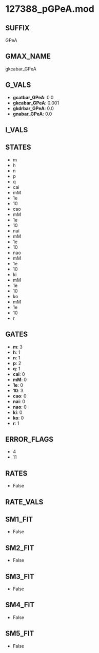 # 127388_pGPeA.mod

## SUFFIX

GPeA

## GMAX_NAME

gkcabar_GPeA

## G_VALS

- **gcatbar_GPeA**: 0.0
- **gkcabar_GPeA**: 0.001
- **gkdrbar_GPeA**: 0.0
- **gnabar_GPeA**: 0.0

## I_VALS


## STATES

- m
- h
- n
- p
- q
- cai
- mM
- 1e
- 10
- cao
- mM
- 1e
- 10
- nai
- mM
- 1e
- 10
- nao
- mM
- 1e
- 10
- ki
- mM
- 1e
- 10
- ko
- mM
- 1e
- 10
- r

## GATES

- **m**: 3
- **h**: 1
- **n**: 1
- **p**: 2
- **q**: 1
- **cai**: 0
- **mM**: 0
- **1e**: 0
- **10**: 3
- **cao**: 0
- **nai**: 0
- **nao**: 0
- **ki**: 0
- **ko**: 0
- **r**: 1

## ERROR_FLAGS

- 4
- 11

## RATES

- False

## RATE_VALS


## SM1_FIT

- False

## SM2_FIT

- False

## SM3_FIT

- False

## SM4_FIT

- False

## SM5_FIT

- False

